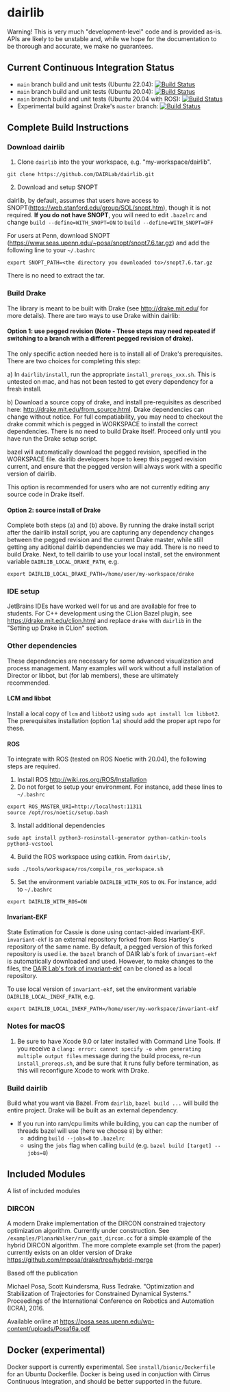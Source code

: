 # dairlib
Warning! This is very much "development-level" code and is provided as-is. APIs are likely to be unstable and, while we hope for the documentation to be thorough and accurate, we make no guarantees.

## Current Continuous Integration Status
* `main` branch build and unit tests (Ubuntu 22.04): [![Build Status](https://api.cirrus-ci.com/github/DAIRLab/dairlib.svg?task=build_jammy&script=test)](https://cirrus-ci.com/github/DAIRLab/dairlib)
* `main` branch build and unit tests (Ubuntu 20.04): [![Build Status](https://api.cirrus-ci.com/github/DAIRLab/dairlib.svg?task=build_focal&script=test)](https://cirrus-ci.com/github/DAIRLab/dairlib)
* `main` branch build and unit tests (Ubuntu 20.04 with ROS): [![Build Status](https://api.cirrus-ci.com/github/DAIRLab/dairlib.svg?task=build_with_ros&script=test)](https://cirrus-ci.com/github/DAIRLab/dairlib)
* Experimental build against Drake's `master` branch: [![Build Status](https://api.cirrus-ci.com/github/DAIRLab/dairlib.svg?task=drake_master_build&script=test)](https://cirrus-ci.com/github/DAIRLab/dairlib)
## Complete Build Instructions

### Download dairlib
1. Clone `dairlib` into the your workspace, e.g. "my-workspace/dairlib".
```
git clone https://github.com/DAIRLab/dairlib.git
```

2. Download and setup SNOPT

dairlib, by default, assumes that users have access to SNOPT(https://web.stanford.edu/group/SOL/snopt.htm), though it is not required. **If you do not have SNOPT**, you will need to edit `.bazelrc` and change `build --define=WITH_SNOPT=ON` to `build --define=WITH_SNOPT=OFF`

For users at Penn, download SNOPT (https://www.seas.upenn.edu/~posa/snopt/snopt7.6.tar.gz) and add the following line to your `~/.bashrc`
```
export SNOPT_PATH=<the directory you downloaded to>/snopt7.6.tar.gz
```

There is no need to extract the tar.

### Build Drake
The library is meant to be built with Drake (see http://drake.mit.edu/ for more details). There are two ways to use Drake within dairlib:

#### Option 1: use pegged revision (Note - These steps may need repeated if switching to a branch with a different pegged revision of drake).
The only specific action needed here is to install all of Drake's prerequisites. There are two choices for completing this step:

a) In `dairlib/install`, run the appropriate `install_prereqs_xxx.sh`. This is untested on mac, and has not been tested to get every dependency for a fresh install.

b) Download a source copy of drake, and install pre-requisites as described here: http://drake.mit.edu/from_source.html. Drake dependencies can change without notice. For full compatiability, you may need to checkout the drake commit which is pegged in WORKSPACE to install the correct dependencies. There is no need to build Drake itself. Proceed only until you have run the Drake setup script. 

bazel will automatically download the pegged revision, specified in the WORKSPACE file. dairlib developers hope to keep this pegged revision current, and ensure that the pegged version will always work with a specific version of dairlib.

This option is recommended for users who are not currently editing any source code in Drake itself.

#### Option 2: source install of Drake
Complete both steps (a) and (b) above. By running the drake install script after the dairlib install script, you are capturing any dependency changes between the pegged revision and the current Drake master, while still getting any aditional dairlib dependencies we may add. There is no need to build Drake. Next, to tell dairlib to use your local install, set the environment variable `DAIRLIB_LOCAL_DRAKE_PATH`, e.g.
```
export DAIRLIB_LOCAL_DRAKE_PATH=/home/user/my-workspace/drake
```

### IDE setup
JetBrains IDEs have worked well for us and are available for free to students. For C++ development using the CLion Bazel plugin, see https://drake.mit.edu/clion.html and replace `drake` with `dairlib` in the "Setting up Drake in CLion" section. 

### Other dependencies
These dependencies are necessary for some advanced visualization and process management. Many examples will work without a full installation of Director or libbot, but (for lab members), these are ultimately recommended. 

#### LCM and libbot
Install a local copy of `lcm` and `libbot2` using `sudo apt install lcm libbot2`. The prerequisites installation (option 1.a) should add the proper apt repo for these.

#### ROS
To integrate with ROS (tested on ROS Noetic with 20.04), the following steps are required.
1. Install ROS http://wiki.ros.org/ROS/Installation
2. Do not forget to setup your environment. For instance, add these lines to `~/.bashrc`
```
export ROS_MASTER_URI=http://localhost:11311
source /opt/ros/noetic/setup.bash 
```
3. Install additional dependencies
```
sudo apt install python3-rosinstall-generator python-catkin-tools python3-vcstool
```
4. Build the ROS workspace using catkin. From `dairlib/`,
```
sudo ./tools/workspace/ros/compile_ros_workspace.sh
```
5. Set the environment variable `DAIRLIB_WITH_ROS` to `ON`. For instance, add to `~/.bashrc`
```
export DAIRLIB_WITH_ROS=ON
```

#### Invariant-EKF
State Estimation for Cassie is done using contact-aided invariant-EKF. `invariant-ekf` is an external repository forked from Ross Hartley's repository of the same name. By default, a pegged version of this forked repository is used i.e. the `bazel` branch of DAIR lab's fork of `invariant-ekf` is automatically downloaded and used. However, to make changes to the files, the [DAIR Lab's fork of invariant-ekf](https://github.com/DAIRLab/invariant-ekf/tree/bazel "DAIR Lab's fork of invariant-ekf") can be cloned as a local repository.

To use local version of `invariant-ekf`, set the environment variable `DAIRLIB_LOCAL_INEKF_PATH`, e.g.
```
export DAIRLIB_LOCAL_INEKF_PATH=/home/user/my-workspace/invariant-ekf
```

### Notes for macOS
1. Be sure to have Xcode 9.0 or later installed with Command Line Tools. If you receive a `clang: error: cannot specify -o when generating multiple output files` message during the build process, re-run `install_prereqs.sh`, and be sure that it runs fully before termination, as this will reconfigure Xcode to work with Drake.


### Build dairlib
Build what you want via Bazel. From `dairlib`,  `bazel build ...` will build the entire project. Drake will be built as an external dependency.
- If you run into ram/cpu limits while building, you can cap the number of threads bazel will use (here we choose `8`) by either:
    - adding `build --jobs=8` to `.bazelrc` 
    - using the `jobs` flag when calling `build` (e.g. `bazel build [target] --jobs=8`)

## Included Modules
A list of included modules

### DIRCON
A modern Drake implementation of the DIRCON constrained trajectory optimization algorithm. Currently under construction. See `/examples/PlanarWalker/run_gait_dircon.cc` for a simple example of the hybrid DIRCON algorithm. The more complete example set (from the paper) currently exists on an older version of Drake https://github.com/mposa/drake/tree/hybrid-merge

Based off the publication

Michael Posa, Scott Kuindersma, Russ Tedrake. "Optimization and Stabilization of Trajectories for Constrained Dynamical Systems." Proceedings of the International Conference on Robotics and Automation (ICRA), 2016. 

Available online at https://posa.seas.upenn.edu/wp-content/uploads/Posa16a.pdf

## Docker (experimental)
Docker support is currently experimental. See `install/bionic/Dockerfile` for an Ubuntu Dockerfile. Docker is being used in conjuction with Cirrus Continuous Integration, and should be better supported in the future.
